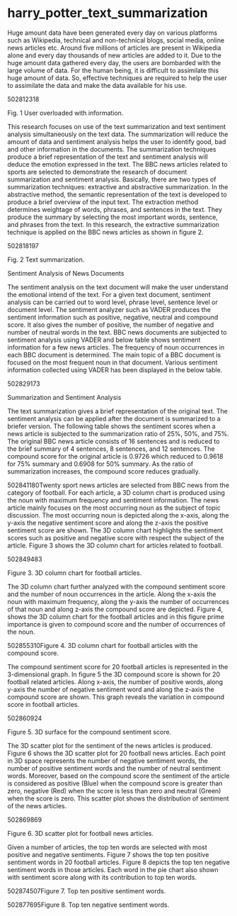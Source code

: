 # harry_potter_text_summarization
Huge amount data have been generated every day on various platforms such as Wikipedia, technical and non-technical blogs, social media, online news articles etc. Around five millions of articles are present in Wikipedia alone and every day thousands of new articles are added to it. Due to the huge amount data gathered every day, the users are bombarded with the large volume of data. For the human being, it is difficult to assimilate this huge amount of data. So, effective techniques are required to help the user to assimilate the data and make the data available for his use.

502812318


Fig. 1 User overloaded with information.

This research focuses on use of the text summarization and text sentiment analysis simultaneously on the text data. The summarization will reduce the amount of data and sentiment analysis helps the user to identify good, bad and other information in the documents. The summarization techniques produce a brief representation of the text and sentiment analysis will deduce the emotion expressed in the text. The BBC news articles related to sports are selected to demonstrate the research of document summarization and sentiment analysis. Basically, there are two types of summarization techniques: extractive and abstractive summarization. In the abstractive method, the semantic representation of the text is developed to produce a brief overview of the input text. The extraction method determines weightage of words, phrases, and sentences in the text. They produce the summary by selecting the most important words, sentence, and phrases from the text. In this research, the extractive summarization technique is applied on the BBC news articles as shown in figure 2.

 502818197

 Fig. 2 Text summarization.

Sentiment Analysis of News Documents

The sentiment analysis on the text document will make the user understand the emotional intend of the text. For a given text document, sentiment analysis can be carried out to word level, phrase level, sentence level or document level. The sentiment analyzer such as VADER produces the sentiment information such as positive, negative, neutral and compound score. It also gives the number of positive, the number of negative and number of neutral words in the text. BBC news documents are subjected to sentiment analysis using VADER and below table shows sentiment information for a few news articles. The frequency of noun occurrences in each BBC document is determined. The main topic of a BBC document is focused on the most frequent noun in that document. Various sentiment information collected using VADER has been displayed in the below table.

502829173

Summarization and Sentiment Analysis

The text summarization gives a brief representation of the original text. The sentiment analysis can be applied after the document is summarized to a briefer version. The following table shows the sentiment scores when a news article is subjected to the summarization ratio of 25%, 50%, and 75%. The original BBC news article consists of 16 sentences and is reduced to the brief summary of 4 sentences, 8 sentences, and 12 sentences. The compound score for the original article is 0.9726 which reduced to 0.9618 for 75% summary and 0.6908 for 50% summary. As the ratio of summarization increases, the compound score reduces gradually.

502841180Twenty sport news articles are selected from BBC news from the category of football. For each article, a 3D column chart is produced using the noun with maximum frequency and sentiment information. The news article mainly focuses on the most occurring noun as the subject of topic discussion. The most occurring noun is depicted along the x-axis, along the y-axis the negative sentiment score and along the z-axis the positive sentiment score are shown. The 3D column chart highlights the sentiment scores such as positive and negative score with respect the subject of the article. Figure 3 shows the 3D column chart for articles related to football.

502849483         

Figure 3. 3D column chart for football articles.

The 3D column chart further analyzed with the compound sentiment score and the number of noun occurrences in the article. Along the x-axis the noun with maximum frequency, along the y-axis the number of occurrences of that noun and along z-axis the compound score are depicted. Figure 4, shows the 3D column chart for the football articles and in this figure prime importance is given to compound score and the number of occurrences of the noun.

502855310Figure 4. 3D column chart for football articles with the compound score.

The compound sentiment score for 20 football articles is represented in the 3-dimensional graph. In figure 5 the 3D compound score is shown for 20 football related articles. Along x-axis, the number of positive words, along y-axis the number of negative sentiment word and along the z-axis the compound score are shown. This graph reveals the variation in compound score in football articles.

502860924

Figure 5. 3D surface for the compound sentiment score.

The 3D scatter plot for the sentiment of the news articles is produced. Figure 6 shows the 3D scatter plot for 20 football news articles. Each point in 3D space represents the number of negative sentiment words, the number of positive sentiment words and the number of neutral sentiment words. Moreover, based on the compound score the sentiment of the article is considered as positive (Blue) when the compound score is greater than zero, negative (Red) when the score is less than zero and neutral (Green) when the score is zero. This scatter plot shows the distribution of sentiment of the news articles.

502869869

Figure 6. 3D scatter plot for football news articles.

Given a number of articles, the top ten words are selected with most positive and negative sentiments. Figure 7 shows the top ten positive sentiment words in 20 football articles. Figure 8 depicts the top ten negative sentiment words in those articles. Each word in the pie chart also shown with sentiment score along with its contribution to top ten words.

502874507Figure 7. Top ten positive sentiment words.

502877695Figure 8. Top ten negative sentiment words.

